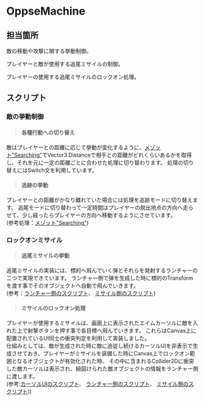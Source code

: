 # OppseMachine

## 担当箇所

敵の移動や攻撃に関する挙動制御。

プレイヤーと敵が使用する追尾ミサイルの制御。

プレイヤーの使用する追尾ミサイルのロックオン処理。

## スクリプト

### __敵の挙動制御__

>#### __各種行動への切り替え__

敵はプレイヤーとの距離に応じて挙動が変化するように、[メゾット"Searching"](https://github.com/KuroYuki009/MechanicProjects/blob/main/Assets/NewEnemySystem/EnemyCommonManager.cs#L79-L103)でVector3.Distanceで相手との距離がどれくらいあるかを取得し、それを元に一定の距離ごとに合わせた処理に切り替わります。
処理の切り替えにはSwitch文を利用しています。

>#### __追跡の挙動__

プレイヤーとの距離がかなり離れていた場合には処理を追跡モードに切り替えます。
追尾モードに切り替わって一定時間はプレイヤーの脱出地点の方向へ走らせて、少し経ったらプレイヤーの方向へ移動するようにさせています。
<br>
(参考処理：[メゾット"Searching"](https://github.com/KuroYuki009/MechanicProjects/blob/main/Assets/NewEnemySystem/EnemyCommonManager.cs#L79-L103))

### __ロックオンミサイル__

>#### __追尾ミサイルの挙動__
追尾ミサイルの実装には、標的へ飛んでいく弾とそれらを発射するランチャーの二つで実現できています。
ランチャー側で弾を生成した時に標的のTransformを渡す事でそのオブジェクトへ自動で飛んでいきます。
<br>
(参考：[ランチャー側のスクリプト](https://github.com/KuroYuki009/MechanicProjects/blob/main/Assets/Weapon/MicroMissileSystem/MicroMissileGenerator.cs)、
[ミサイル側のスクリプト](https://github.com/KuroYuki009/MechanicProjects/blob/main/Assets/Weapon/MicroMissileSystem/MicroMissile_Weapon.cs))

>#### __ミサイルのロックオン処理__
プレイヤーが使用するミサイルは、画面上に表示されたエイムカーソルに敵を入れた上で射撃ボタンを押す事で各目標へ飛んでいきます。
これらはCanvas上に配置されているUI同士の衝突判定を利用して実装しました。<br>
仕組みとしては、敵が生成された時に敵に追従し続けるカーソルUIを非表示で生成させておき、プレイヤーがミサイルを装備した時にCanvas上でロックオン範囲となるオブジェクトが有効化された時、
その中に含まれるCollider2Dに衝突した敵カーソルは表示され、紐図けられた敵オブジェクトの情報をランチャー側に渡します。
<br>
(参考:[カーソルUIのスクリプト](https://github.com/KuroYuki009/MechanicProjects/blob/main/Assets/Weapon/MicroMissileSystem/LockOnModule/LockOnCursorConvert.cs)、
[ランチャー側のスクリプト](https://github.com/KuroYuki009/MechanicProjects/blob/main/Assets/Weapon/MicroMissileSystem/MicroMissileGenerator.cs)、
[ミサイル側のスクリプト](https://github.com/KuroYuki009/MechanicProjects/blob/main/Assets/Weapon/MicroMissileSystem/MicroMissile_Weapon.cs)))
